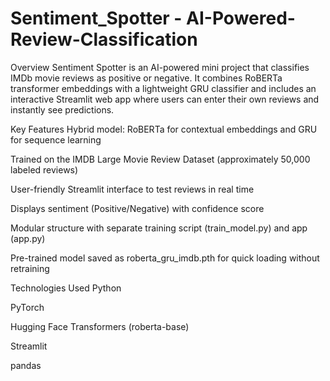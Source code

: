 # Sentiment_Spotter - AI-Powered-Review-Classification

Overview
Sentiment Spotter is an AI-powered mini project that classifies IMDb movie reviews as positive or negative.
It combines RoBERTa transformer embeddings with a lightweight GRU classifier and includes an interactive Streamlit web app where users can enter their own reviews and instantly see predictions.

Key Features
Hybrid model: RoBERTa for contextual embeddings and GRU for sequence learning

Trained on the IMDB Large Movie Review Dataset (approximately 50,000 labeled reviews)

User-friendly Streamlit interface to test reviews in real time

Displays sentiment (Positive/Negative) with confidence score

Modular structure with separate training script (train_model.py) and app (app.py)

Pre-trained model saved as roberta_gru_imdb.pth for quick loading without retraining

Technologies Used
Python

PyTorch

Hugging Face Transformers (roberta-base)

Streamlit

pandas
